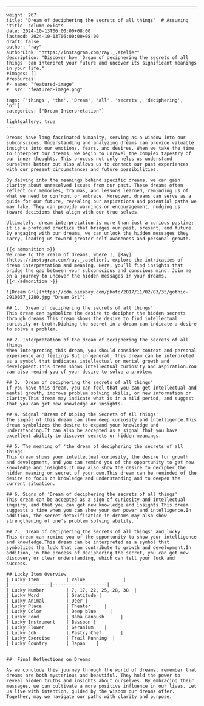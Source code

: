 ---
    weight: 267
    title: "Dream of deciphering the secrets of all things"  # Assuming 'title' column exists
    date: 2024-10-13T06:00:00+08:00
    lastmod: 2024-10-13T06:00:00+08:00
    draft: false
    author: "ray"
    authorLink: "https://instagram.com/ray._.atelier"
    description: "Discover how 'Dream of deciphering the secrets of all things' can interpret your future and uncover its significant meanings in your life."
    #images: []
    #resources:
    #- name: "featured-image"
    #  src: "featured-image.png"
    
    tags: ['things', 'the', 'Dream', 'all', 'secrets', 'deciphering', 'of']
    categories: ["Dream Interpretation"]
    
    lightgallery: true
    ---
    
    Dreams have long fascinated humanity, serving as a window into our subconscious. Understanding and analyzing dreams can provide valuable insights into our emotions, fears, and desires. When we take the time to interpret our dreams, we begin to unravel the complex tapestry of our inner thoughts. This process not only helps us understand ourselves better but also allows us to connect our past experiences with our present circumstances and future possibilities.
    
    By delving into the meanings behind specific dreams, we can gain clarity about unresolved issues from our past. These dreams often reflect our memories, traumas, and lessons learned, reminding us of what we need to confront or embrace. Moreover, dreams can serve as a guide for our future, revealing our aspirations and potential paths we may take. They can provide warnings or encouragement, nudging us toward decisions that align with our true selves.
    
    Ultimately, dream interpretation is more than just a curious pastime; it is a profound practice that bridges our past, present, and future. By engaging with our dreams, we can unlock the hidden messages they carry, leading us toward greater self-awareness and personal growth.
    
    {{< admonition >}}
    Welcome to the realm of dreams, where I, [Ray](https://instagram.com/ray._.atelier), explore the intricacies of dream interpretation and meaning. Here, you’ll find insights that bridge the gap between your subconscious and conscious mind. Join me on a journey to uncover the hidden messages in your dreams.
    {{< /admonition >}}
    
    ![Dream Grl](https://cdn.pixabay.com/photo/2017/11/02/03/35/gothic-2910057_1280.jpg "Dream Grl")
    
    ## 1. 'Dream of deciphering the secrets of all things'
    This dream can symbolize the desire to decipher the hidden secrets through dreams.This dream shows the desire to find intellectual curiosity or truth.Diphing the secret in a dream can indicate a desire to solve a problem.
    
    ## 2. Interpretation of the dream of deciphering the secrets of all things
    When interpreting this dream, you should consider context and personal experience and feelings.But in general, this dream can be interpreted as a symbol that indicates intellectual or mental growth and development.This dream shows intellectual curiosity and aspiration.You can also remind you of your desire to solve a problem.
    
    ## 3. 'Dream of deciphering the secrets of all things'
    If you have this dream, you can feel that you can get intellectual and mental growth, improve problem solving skills, or new information or clarity.This dream may indicate what is in a mild period, and suggest that you can get new knowledge or insights.
    
    ## 4. Signal 'Dream of Diping the Secrets of All things'
    The signal of this dream can show deep curiosity and intelligence.This dream symbolizes the desire to expand your knowledge and understanding.It can also be accepted as a signal that you have excellent ability to discover secrets or hidden meanings.
    
    ## 5. The meaning of 'the dream of deciphering the secrets of all things'
    This dream shows your intellectual curiosity, the desire for growth and development, and you can remind you of the opportunity to get new knowledge and insights.It may also show the desire to decipher the hidden meaning or secret of your own.This dream can be reminded of the desire to focus on knowledge and understanding and to deepen the current situation.
    
    ## 6. Signs of 'Dream of deciphering the secrets of all things'
    This dream can be accepted as a sign of curiosity and intellectual inquiry, and that you can get new knowledge and insights.This dream suggests a time when you can show your own power and intelligence.In addition, the secret detoxification in dreams may also show strengthening of one's problem solving ability.
    
    ## 7. 'Dream of deciphering the secrets of all things' and lucky
    This dream can remind you of the opportunity to show your intelligence and knowledge.This dream can be interpreted as a symbol that symbolizes the luck that can contribute to growth and development.In addition, in the process of deciphering the secret, you can get new discovery or clear understanding, which can tell your luck and success.
    
    ## Lucky Item Overview
    | Lucky Item          | Value              |
    |---------------|--------------------|
    | Lucky Number        | 7, 17, 22, 25, 28, 38  |
    | Lucky Word          | Gratitude |
    | Lucky Animal        | Deer |
    | Lucky Place         | Theater     |
    | Lucky Color         | Deep blue     |
    | Lucky Food          | Baba Ganoush      |
    | Lucky Instrument    | Bassoon |
    | Lucky Flower        | Geranium    |
    | Lucky Job           | Pastry Chef       |
    | Lucky Exercise      | Trail Running  |
    | Lucky Country       | Japan    |
    
    
    ##  Final Reflections on Dreams
    
    As we conclude this journey through the world of dreams, remember that dreams are both mysterious and beautiful. They hold the power to reveal hidden truths and insights about ourselves. By embracing their messages, we can cultivate a more positive influence in our lives. Let us live with intention, guided by the wisdom our dreams offer. Together, may we navigate our paths with clarity and purpose.
    